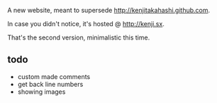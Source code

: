 A new website, meant to supersede <http://kenjitakahashi.github.com>.

In case you didn't notice, it's hosted @ <http://kenji.sx>.

That's the second version, minimalistic this time.

todo
----
* custom made comments
* get back line numbers
* showing images
